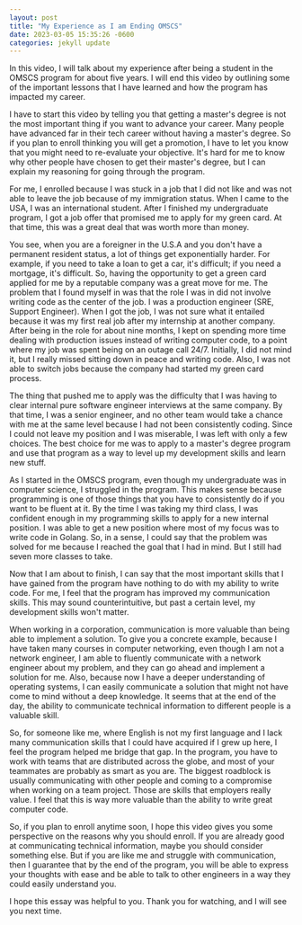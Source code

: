 ```yaml
---
layout: post
title: "My Experience as I am Ending OMSCS"
date: 2023-03-05 15:35:26 -0600
categories: jekyll update
---
```


In this video, I will talk about my experience after being a student in the OMSCS program for about five years. I will end this video by outlining some of the important lessons that I have learned and how the program has impacted my career.

I have to start this video by telling you that getting a master's degree is not the most important thing if you want to advance your career. Many people have advanced far in their tech career without having a master's degree. So if you plan to enroll thinking you will get a promotion, I have to let you know that you might need to re-evaluate your objective. It's hard for me to know why other people have chosen to get their master's degree, but I can explain my reasoning for going through the program.

For me, I enrolled because I was stuck in a job that I did not like and was not able to leave the job because of my immigration status. When I came to the USA, I was an international student. After I finished my undergraduate program, I got a job offer that promised me to apply for my green card. At that time, this was a great deal that was worth more than money.

You see, when you are a foreigner in the U.S.A and you don't have a permanent resident status, a lot of things get exponentially harder. For example, if you need to take a loan to get a car, it's difficult; if you need a mortgage, it's difficult. So, having the opportunity to get a green card applied for me by a reputable company was a great move for me. The problem that I found myself in was that the role I was in did not involve writing code as the center of the job. I was a production engineer (SRE, Support Engineer). When I got the job, I was not sure what it entailed because it was my first real job after my internship at another company. After being in the role for about nine months, I kept on spending more time dealing with production issues instead of writing computer code, to a point where my job was spent being on an outage call 24/7. Initially, I did not mind it, but I really missed sitting down in peace and writing code. Also, I was not able to switch jobs because the company had started my green card process.

The thing that pushed me to apply was the difficulty that I was having to clear internal pure software engineer interviews at the same company. By that time, I was a senior engineer, and no other team would take a chance with me at the same level because I had not been consistently coding. Since I could not leave my position and I was miserable, I was left with only a few choices. The best choice for me was to apply to a master's degree program and use that program as a way to level up my development skills and learn new stuff.

As I started in the OMSCS program, even though my undergraduate was in computer science, I struggled in the program. This makes sense because programming is one of those things that you have to consistently do if you want to be fluent at it. By the time I was taking my third class, I was confident enough in my programming skills to apply for a new internal position. I was able to get a new position where most of my focus was to write code in Golang. So, in a sense, I could say that the problem was solved for me because I reached the goal that I had in mind. But I still had seven more classes to take.

Now that I am about to finish, I can say that the most important skills that I have gained from the program have nothing to do with my ability to write code. For me, I feel that the program has improved my communication skills. This may sound counterintuitive, but past a certain level, my development skills won't matter.

When working in a corporation, communication is more valuable than being able to implement a solution. To give you a concrete example, because I have taken many courses in computer networking, even though I am not a network engineer, I am able to fluently communicate with a network engineer about my problem, and they can go ahead and implement a solution for me. Also, because now I have a deeper understanding of operating systems, I can easily communicate a solution that might not have come to mind without a deep knowledge. It seems that at the end of the day, the ability to communicate technical information to different people is a valuable skill.

So, for someone like me, where English is not my first language and I lack many communication skills that I could have acquired if I grew up here, I feel the program helped me bridge that gap. In the program, you have to work with teams that are distributed across the globe, and most of your teammates are probably as smart as you are. The biggest roadblock is usually communicating with other people and coming to a compromise when working on a team project. Those are skills that employers really value. I feel that this is way more valuable than the ability to write great computer code.

So, if you plan to enroll anytime soon, I hope this video gives you some perspective on the reasons why you should enroll. If you are already good at communicating technical information, maybe you should consider something else. But if you are like me and struggle with communication, then I guarantee that by the end of the program, you will be able to express your thoughts with ease and be able to talk to other engineers in a way they could easily understand you.

I hope this essay was helpful to you. Thank you for watching, and I will see you next time.
